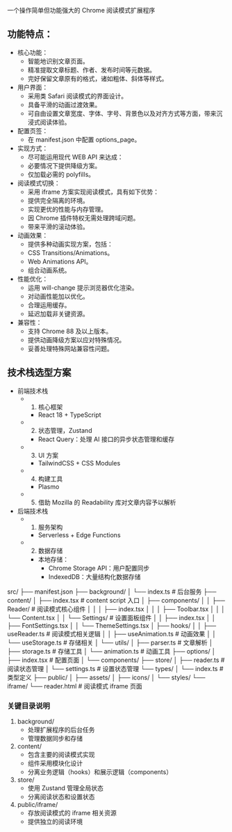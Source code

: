 一个操作简单但功能强大的 Chrome 阅读模式扩展程序

## 功能特点：
- 核心功能：
    - 智能地识别文章页面。
    - 精准提取文章标题、作者、发布时间等元数据。
    - 完好保留文章原有的格式，诸如粗体、斜体等样式。
- 用户界面：
    - 采用类 Safari 阅读模式的界面设计。
    - 具备平滑的动画过渡效果。
    - 可自由设置文章宽度、字体、字号、背景色以及对齐方式等方面，带来沉浸式阅读体验。
- 配置页签：
    - 在 manifest.json 中配置 options_page。
-  实现方式：
    - 尽可能运用现代 WEB API 来达成：
    - 必要情况下提供降级方案。
    - 仅加载必需的 polyfills。
- 阅读模式切换：
    - 采用 iframe 方案实现阅读模式，具有如下优势：
    - 提供完全隔离的环境。
    - 实现更优的性能与内存管理。
    - 因 Chrome 插件特权无需处理跨域问题。
    - 带来平滑的滚动体验。
- 动画效果：
    - 提供多种动画实现方案，包括：
    - CSS Transitions/Animations。
    - Web Animations API。
    - 组合动画系统。
- 性能优化：
    - 运用 will-change 提示浏览器优化渲染。
    - 对动画性能加以优化。
    - 合理运用缓存。
    - 延迟加载非关键资源。
- 兼容性：
    - 支持 Chrome 88 及以上版本。
    - 提供动画降级方案以应对特殊情况。
    - 妥善处理特殊网站兼容性问题。


## 技术栈选型方案
- 前端技术栈
    -  1. 核心框架
        -  React 18 + TypeScript
    -  2. 状态管理，Zustand
        -  React Query：处理 AI 接口的异步状态管理和缓存
    -  3. UI 方案
        - TailwindCSS + CSS Modules
    - 4. 构建工具
        -  Plasmo
    - 5. 借助 Mozilla 的 Readability 库对文章内容予以解析
- 后端技术栈
    - 1. 服务架构
        - Serverless + Edge Functions
    - 2. 数据存储
        - 本地存储：
            - Chrome Storage API：用户配置同步
            - IndexedDB：大量结构化数据存储

src/
├── manifest.json
├── background/
│   └── index.ts                 # 后台服务
├── content/
│   ├── index.tsx                # content script 入口
│   ├── components/
│   │   ├── Reader/             # 阅读模式核心组件
│   │   │   ├── index.tsx
│   │   │   ├── Toolbar.tsx
│   │   │   └── Content.tsx
│   │   └── Settings/           # 设置面板组件
│   │       ├── index.tsx
│   │       ├── FontSettings.tsx
│   │       └── ThemeSettings.tsx
│   ├── hooks/
│   │   ├── useReader.ts        # 阅读模式相关逻辑
│   │   ├── useAnimation.ts     # 动画效果
│   │   └── useStorage.ts       # 存储相关
│   └── utils/
│       ├── parser.ts           # 文章解析
│       ├── storage.ts          # 存储工具
│       └── animation.ts        # 动画工具
├── options/
│   ├── index.tsx               # 配置页面
│   └── components/
├── store/
│   ├── reader.ts               # 阅读状态管理
│   └── settings.ts             # 设置状态管理
└── types/
│    └── index.ts                # 类型定义
├── public/
│   ├── assets/
│   ├── icons/
│   └── styles/
└── iframe/
    └── reader.html            # 阅读模式 iframe 页面


### 关键目录说明
1. background/
    - 处理扩展程序的后台任务
    - 管理数据同步和存储
2. content/
    - 包含主要的阅读模式实现
    - 组件采用模块化设计
    - 分离业务逻辑（hooks）和展示逻辑（components）
3. store/
    - 使用 Zustand 管理全局状态
    - 分离阅读状态和设置状态
4. public/iframe/
    - 存放阅读模式的 iframe 相关资源
    - 提供独立的阅读环境